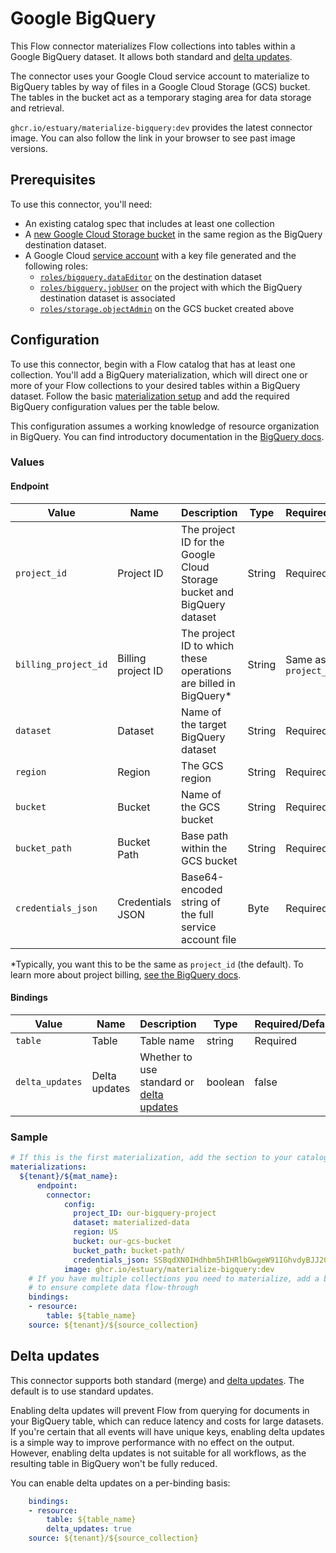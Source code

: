 # Google BigQuery

This Flow connector materializes Flow collections into tables within a Google BigQuery dataset.
It allows both standard and [delta updates](#delta-updates).

The connector uses your Google Cloud service account to materialize to BigQuery tables by way of files in a Google Cloud Storage (GCS) bucket.
The tables in the bucket act as a temporary staging area for data storage and retrieval.

`ghcr.io/estuary/materialize-bigquery:dev` provides the latest connector image. You can also follow the link in your browser to see past image versions.

## Prerequisites

To use this connector, you'll need:

* An existing catalog spec that includes at least one collection
* A [new Google Cloud Storage bucket](https://cloud.google.com/storage/docs/creating-buckets) in the same region as the BigQuery destination dataset.
* A Google Cloud [service account](https://cloud.google.com/docs/authentication/getting-started) with a key file generated and the following roles:
    * [`roles/bigquery.dataEditor`](https://cloud.google.com/bigquery/docs/access-control#bigquery.dataEditor) on the destination dataset
    * [`roles/bigquery.jobUser`](https://cloud.google.com/bigquery/docs/access-control#bigquery.jobUser) on the
    project with which the BigQuery destination dataset is associated
    * [`roles/storage.objectAdmin`](https://cloud.google.com/storage/docs/access-control/iam-roles#standard-roles)
    on the GCS bucket created above

## Configuration

To use this connector, begin with a Flow catalog that has at least one collection.
You'll add a BigQuery materialization, which will direct one or more of your Flow collections to your desired tables within a BigQuery dataset.
Follow the basic [materialization setup](../../../concepts/materialization.md#specification) and add the required BigQuery configuration values per the table below.

This configuration assumes a working knowledge of resource organization in BigQuery.
You can find introductory documentation in the [BigQuery docs](https://cloud.google.com/bigquery/docs/resource-hierarchy).

### Values

#### Endpoint

| Value | Name| Description | Type | Required/Default |
|-------|------|------|---------| --------|
| `project_id`| Project ID | The project ID for the Google Cloud Storage bucket and BigQuery dataset| String | Required |
| `billing_project_id` | Billing project ID | The project ID to which these operations are billed in BigQuery* | String | Same as `project_id` |
| `dataset` | Dataset | Name of the target BigQuery dataset | String | Required |
| `region` | Region | The GCS region | String | Required |
| `bucket` | Bucket | Name of the GCS bucket | String | Required |
| `bucket_path` | Bucket Path | Base path within the GCS bucket | String | Required |
| `credentials_json` | Credentials JSON | Base64-encoded string of the full service account file | Byte | Required |

*Typically, you want this to be the same as `project_id` (the default).
To learn more about project billing, [see the BigQuery docs](https://cloud.google.com/billing/docs/how-to/verify-billing-enabled).

#### Bindings

| Value | Name | Description | Type | Required/Default |
|-------|------|------|---------| --------|
| `table` | Table | Table name | string | Required |
| `delta_updates` | Delta updates | Whether to use standard or [delta updates](#delta-updates) | boolean | false |

### Sample

```yaml
# If this is the first materialization, add the section to your catalog spec
materializations:
  ${tenant}/${mat_name}:
	  endpoint:
  	    connector:
    	    config:
              project_ID: our-bigquery-project
              dataset: materialized-data
              region: US
              bucket: our-gcs-bucket
              bucket_path: bucket-path/
              credentials_json: SSBqdXN0IHdhbm5hIHRlbGwgeW91IGhvdyBJJ20gZmVlbGluZwpHb3R0YSBtYWtlIHlvdSB1bmRlcnN0YW5kCk5ldmVyIGdvbm5hIGdpdmUgeW91IHVwCk5ldmVyIGdvbm5hIGxldCB5b3UgZG93bgpOZXZlciBnb25uYSBydW4gYXJvdW5kIGFuZCBkZXNlcnQgeW91Ck5ldmVyIGdvbm5hIG1ha2UgeW91IGNyeQpOZXZlciBnb25uYSBzYXkgZ29vZGJ5ZQpOZXZlciBnb25uYSB0ZWxsIGEgbGllIGFuZCBodXJ0IHlvdQ==
    	    image: ghcr.io/estuary/materialize-bigquery:dev
	# If you have multiple collections you need to materialize, add a binding for each one
    # to ensure complete data flow-through
    bindings:
  	- resource:
      	table: ${table_name}
    source: ${tenant}/${source_collection}
```

## Delta updates

This connector supports both standard (merge) and [delta updates](../../../concepts/materialization.md#delta-updates).
The default is to use standard updates.

Enabling delta updates will prevent Flow from querying for documents in your BigQuery table, which can reduce latency and costs for large datasets.
If you're certain that all events will have unique keys, enabling delta updates is a simple way to improve
performance with no effect on the output.
However, enabling delta updates is not suitable for all workflows, as the resulting table in BigQuery won't be fully reduced.

You can enable delta updates on a per-binding basis:

```yaml
    bindings:
  	- resource:
      	table: ${table_name}
        delta_updates: true
    source: ${tenant}/${source_collection}
```
